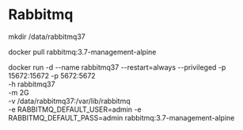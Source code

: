 # Rabbitmq

mkdir /data/rabbitmq37

docker pull rabbitmq:3.7-management-alpine

docker run -d --name rabbitmq37 --restart=always --privileged -p 15672:15672 -p 5672:5672 \
-h rabbitmq37 \
-m 2G \
-v /data/rabbitmq37:/var/lib/rabbitmq \
-e RABBITMQ_DEFAULT_USER=admin -e RABBITMQ_DEFAULT_PASS=admin  rabbitmq:3.7-management-alpine